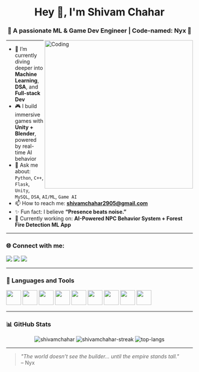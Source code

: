 <h1 align="center">Hey 👋, I'm Shivam Chahar</h1>
<h3 align="center">🚀 A passionate ML & Game Dev Engineer | Code-named: Nyx 🖤</h3>

<img align="right" alt="Coding" width="400" src="https://media.giphy.com/media/qgQUggAC3Pfv687qPC/giphy.gif" />

---

- 🌱 I’m currently diving deeper into **Machine Learning**, **DSA**, and **Full-stack Dev**
- 🎮 I build immersive games with **Unity + Blender**, powered by real-time AI behavior
- 💬 Ask me about:  
  `Python`, `C++`, `Flask`, `Unity`, `MySQL`, `DSA`, `AI/ML`, `Game AI`
- 📫 How to reach me: **shivamchahar2905@gmail.com**
- ✨ Fun fact: I believe **“Presence beats noise.”**  
- 💼 Currently working on: **AI-Powered NPC Behavior System + Forest Fire Detection ML App**

---

### 🌐 Connect with me:

<p align="left">
  <a href="https://www.linkedin.com/in/shivam-singh-dfgh" target="_blank"><img src="https://img.shields.io/badge/LinkedIn-blue?style=for-the-badge&logo=linkedin" /></a>
  <a href="https://instagram.com/yourhandle" target="_blank"><img src="https://img.shields.io/badge/Instagram-pink?style=for-the-badge&logo=instagram" /></a>
  <a href="https://leetcode.com/yourusername" target="_blank"><img src="https://img.shields.io/badge/LeetCode-orange?style=for-the-badge&logo=leetcode" /></a>
</p>

---

### 🧠 Languages and Tools

<p align="left">
  <img src="https://cdn.jsdelivr.net/gh/devicons/devicon/icons/python/python-original.svg" width="40" />
  <img src="https://cdn.jsdelivr.net/gh/devicons/devicon/icons/cplusplus/cplusplus-original.svg" width="40" />
  <img src="https://cdn.jsdelivr.net/gh/devicons/devicon/icons/java/java-original.svg" width="40" />
  <img src="https://cdn.jsdelivr.net/gh/devicons/devicon/icons/flask/flask-original.svg" width="40" />
  <img src="https://cdn.jsdelivr.net/gh/devicons/devicon/icons/mysql/mysql-original.svg" width="40" />
  <img src="https://cdn.jsdelivr.net/gh/devicons/devicon/icons/unity/unity-original.svg" width="40" />
  <img src="https://cdn.jsdelivr.net/gh/devicons/devicon/icons/blender/blender-original.svg" width="40" />
  <img src="https://cdn.jsdelivr.net/gh/devicons/devicon/icons/html5/html5-original.svg" width="40" />
  <img src="https://cdn.jsdelivr.net/gh/devicons/devicon/icons/css3/css3-original.svg" width="40" />
</p>

---

### 📊 GitHub Stats

<p align="center">
  <img src="https://github-readme-stats.vercel.app/api?username=shivamchahar&show_icons=true&theme=tokyonight" alt="shivamchahar" />
  <img src="https://github-readme-streak-stats.herokuapp.com/?user=shivamchahar&theme=tokyonight" alt="shivamchahar-streak" />
  <img src="https://github-readme-stats.vercel.app/api/top-langs/?username=shivamchahar&layout=compact&theme=tokyonight" alt="top-langs" />
</p>

---


> _"The world doesn’t see the builder… until the empire stands tall."_  
– Nyx
